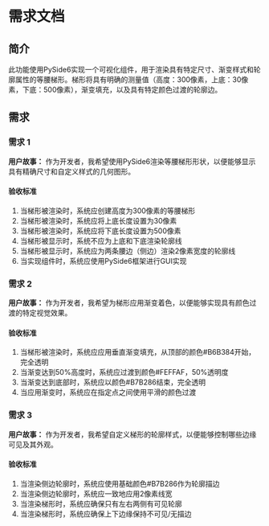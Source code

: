 # 需求文档

## 简介

此功能使用PySide6实现一个可视化组件，用于渲染具有特定尺寸、渐变样式和轮廓属性的等腰梯形。梯形将具有明确的测量值（高度：300像素，上底：30像素，下底：500像素），渐变填充，以及具有特定颜色过渡的轮廓边。

## 需求

### 需求 1

**用户故事：** 作为开发者，我希望使用PySide6渲染等腰梯形形状，以便能够显示具有精确尺寸和自定义样式的几何图形。

#### 验收标准

1. 当梯形被渲染时，系统应创建高度为300像素的等腰梯形
2. 当梯形被渲染时，系统应将上底长度设置为30像素
3. 当梯形被渲染时，系统应将下底长度设置为500像素
4. 当梯形被显示时，系统不应为上底和下底渲染轮廓线
5. 当梯形被显示时，系统应为两条腰边（侧边）渲染2像素宽度的轮廓线
6. 当实现组件时，系统应使用PySide6框架进行GUI实现

### 需求 2

**用户故事：** 作为开发者，我希望为梯形应用渐变着色，以便能够实现具有颜色过渡的特定视觉效果。

#### 验收标准

1. 当梯形被渲染时，系统应应用垂直渐变填充，从顶部的颜色#B6B384开始，完全透明
2. 当渐变达到50%高度时，系统应过渡到颜色#FEFFAF，50%透明度
3. 当渐变达到底部时，系统应以颜色#B7B286结束，完全透明
4. 当应用渐变时，系统应在指定点之间使用平滑的颜色过渡

### 需求 3

**用户故事：** 作为开发者，我希望自定义梯形的轮廓样式，以便能够控制哪些边缘可见及其外观。

#### 验收标准

1. 当渲染侧边轮廓时，系统应使用基础颜色#B7B286作为轮廓描边
2. 当渲染侧边轮廓时，系统应一致地应用2像素线宽
3. 当渲染梯形时，系统应确保只有左右两侧有可见轮廓
4. 当渲染梯形时，系统应确保上下边缘保持不可见/无描边